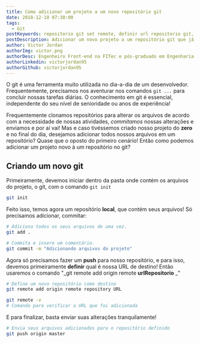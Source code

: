 ```yaml
---
title: Como adicionar um projeto a um novo repositório git
date: 2018-12-10 07:30:00
tags:
  - Git
postKeywords: repositorio git set remote, definir url repositorio git, git url repositorio, alterar url repositorio
postDescription: Adicionar um novo projeto a um repositório git que já exista talvez possa parecer ser uma tarefa chatinha, mas é justamente o contrário! É muito mais simples que pensa, com o comando que o git nos disponibiliza!
author: Victor Jordan
authorImg: victor.png
authorDesc: Engenheiro Front-end na FITec e pós-graduado em Engenharia de Software pela PUC-MG e formado em Banco de Dados pela Fatec, apaixonado por usabilidade, performance e UX!
authorLinkedin: victorjordan95
authorGithub: victorjordan95
---
```


O git é uma ferramenta muito utilizada no dia-a-dia de um desenvolvedor. Frequentemente, precisamos nos aventurar nos comandos `git ...` para concluir nossas tarefas diárias. O conhecimento em git é essencial, independente do seu nível de senioridade ou anos de experiência!

Frequentemente clonamos repositórios para alterar os arquivos de acordo com a necessidade de nossas atividades, _commitamos_ nossas alterações e enviamos e por aí vai! Mas e caso tivéssemos criado nosso projeto do **zero** e no final do dia, desejamos adicionar todos nossos arquivos em um repositório? Quase que o oposto do primeiro cenário! Então como podemos adicionar um projeto novo à um repositório no git?

<!-- more -->

## Criando um novo git

Primeiramente, devemos iniciar dentro da pasta onde contém os arquivos do projeto, o git, com o comando `git init`

```bash
git init
```

Feito isso, temos agora um repositório **local**, que contém seus arquivos! Só precisamos adicionar, commitar:

```bash
# Adiciona todos os seus arquivos de uma vez.
git add .

# Commita e insere um comentário.
git commit -m "Adicionando arquivos do projeto"
```

Agora só precisamos fazer um **push** para nosso repositório, e para isso, devemos primeiramente **definir** qual é nossa URL de destino! Então usaremos o comando "_git remote add origin remote **urlRepositorio** _"

```bash
# Define um novo repositório como destino
git remote add origin remote repository URL

git remote -v
# Comando para verificar a URL que foi adicionada
```

E para finalizar, basta enviar suas alterações tranquilamente!

```bash
# Envia seus arquivos adicionados para o repositório definido
git push origin master
```
